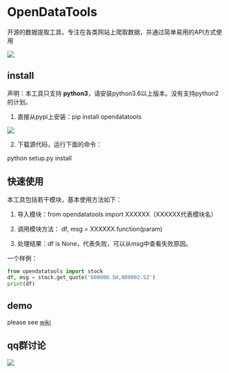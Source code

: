 # OpenDataTools
开源的数据提取工具，专注在各类网站上爬取数据，并通过简单易用的API方式使用

![](https://github.com/PKUJohnson/OpenData/blob/master/image/logo.png)

## install

声明：本工具只支持 **python3**，请安装python3.6以上版本。没有支持python2的计划。

1. 直接从pypi上安装：pip install opendatatools

![](https://github.com/PKUJohnson/OpenData/blob/master/image/install_pip.jpg)

2. 下载源代码，运行下面的命令：

python setup.py install

## 快速使用

本工具包括若干模块，基本使用方法如下：

1. 导入模块：from opendatatools import XXXXXX（XXXXXX代表模块名）

2. 调用模块方法： df, msg = XXXXXX.function(param)

3. 处理结果：df is None，代表失败，可以从msg中查看失败原因。

一个样例：

```python
from opendatatools import stock
df, msg = stock.get_quote('600000.SH,000002.SZ')
print(df)
```

## demo

please see [wiki](https://github.com/PKUJohnson/OpenData/wiki)


## qq群讨论

![](https://github.com/quantOS-org/quantOSUserGuide/blob/master/assets/quantos-qq.jpg?raw=true)
